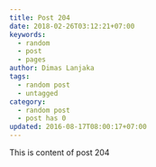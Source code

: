 ```yaml
---
title: Post 204
date: 2018-02-26T03:12:21+07:00
keywords:
  - random
  - post
  - pages
author: Dimas Lanjaka
tags:
  - random post
  - untagged
category:
  - random post
  - post has 0
updated: 2016-08-17T08:00:17+07:00
---
```

This is content of post 204